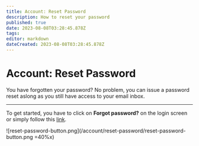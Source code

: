 ```yaml
---
title: Account: Reset Password
description: How to reset your password
published: true
date: 2023-08-08T03:28:45.878Z
tags: 
editor: markdown
dateCreated: 2023-08-08T03:28:45.878Z
---
```


# Account: Reset Password
You have forgotten your password? No problem, you can issue a password reset aslong as you still have access to your email inbox.

---

To get started, you have to click on **Forgot password?** on the login screen or simply follow this [link](https://shocklink.net/#/account/password/reset).

![reset-password-button.png](/account/reset-password/reset-password-button.png =40%x)